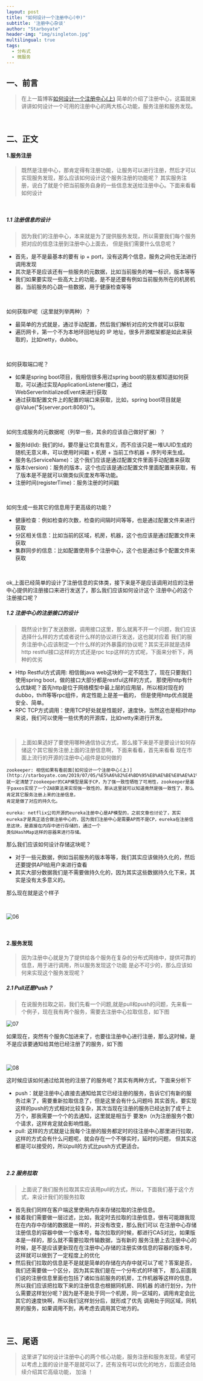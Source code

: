 ```yaml
---
layout: post
title: "如何设计一个注册中心(中)"
subtitle: '注册中心杂谈'
author: "Starboyate"
header-img: "img/singleton.jpg"
multilingual: true
tags:
  - 分布式
  - 微服务
---
```


## 一、前言
> 在上一篇博客[如何设计一个注册中心(上)](http://starboyate.com/2019/07/05/%E5%A6%82%E4%BD%95%E8%AE%BE%E8%AE%A1%E4%B8%80%E4%B8%AA%E6%B3%A8%E5%86%8C%E4%B8%AD%E5%BF%83(%E4%B8%8A)/)
简单的介绍了注册中心，这篇就来讲讲如何设计一个可用的注册中心的两大核心功能，服务注册和服务发现。

<br/>

## 二、正文
#### 1.服务注册
> 既然是注册中心，那肯定得有注册功能，让服务可以进行注册，然后才可以实现服务发现，那么应该如何设计这个服务注册的功能呢？
其实服务注册，说白了就是个把当前服务自身的一些信息发送给注册中心。下面来看看如何设计

<br/>

##### 1.1 注册信息的设计
> 因为我们的注册中心，本来就是为了提供服务发现，所以需要我们每个服务把对应的信息注册到注册中心上面去，
但是我们需要什么信息呢？

- 首先，是不是最基本的要有 ip + port，没有这两个信息，服务之间也无法进行调用发现
- 其次是不是应该还有一些服务的元数据，比如当前服务的唯一标识，版本等等
- 我们如果要实现一些高大上的功能，是不是还要有例如当前服务所在的机房机器，当前服务的心跳一些数据，用于健康检查等等

<br/>

如何获取IP呢（这里就列举两种）？
- 最简单的方式就是，通过手动配置，然后我们解析对应的文件就可以获取
- 遍历网卡，第一个不为本地环回地址的 IP 地址，很多开源框架都是如此来获取的，比如netty，dubbo。

<br/>

如何获取端口呢？
- 如果是spring boot项目，我相信很多用过spring boot的朋友都知道如何获取，可以通过实现ApplicationListener接口，通过WebServerInitializedEvent来进行获取
- 通过获取配置文件上的配置的端口来获取，比如，spring boot项目就是@Value("${server.port:8080}")。

<br/>

如何生成服务的元数据呢（列举一些，其余的应该自己做好扩展）？
- 服务Id(Id): 我们的Id，要尽量让它具有意义，而不应该只是一堆UUID生成的随机无意义串，可以使用时间戳 + 机房 + 当前工作机器 + 序列号来生成。
- 服务名(ServiceName)：这个我们应该是通过配置文件里面手动配置来获取
- 版本(version)：服务的版本，这个也应该是通过配置文件里面配置来获取，有了版本是不是就可以做类似灰度发布等功能。
- 注册时间(registerTime)：服务注册的时间戳

<br/>

如何生成一些其它的信息用于更高级的功能？
- 健康检查：例如检查的次数，检查的间隔时间等等，也是通过配置文件来进行获取
- 分区相关信息：比如当前的区域，机房，机器，这个也应该是通过配置文件来获取
- 集群同步的信息：比如配置使用多个注册中心，这个也是通过多个配置文件来获取

<br/>

ok,上面已经简单的设计了注册信息的实体类，接下来是不是应该调用对应的注册中心提供的注册接口来进行发送了，那么我们应该如何设计这个
注册中心的这个注册接口呢？

##### 1.2 注册中心的注册接口的设计
> 既然设计到了发送数据，调用接口这里，那么就离不开一个问题，我们应该选择什么样的方式或者说什么样的协议进行发送，这也就对应着
我们的服务注册中心应该制定一个什么样的对外暴露的协议呢？其实无非就是选择http restful接口这样的方式还是rpc tcp这样的方式呢，下面来分析下，两种的优劣

- Http Restful方式调用: 相信做java web这块的一定不陌生了，现在只要我们使用spring boot，做的接口大部分都是restful这样的方式，
那使用http有什么优缺呢？首先http是位于网络模型中最上层的应用层，所以相对现在的dubbo，thift等等rpc组件，肯定性能上是差一截的，
但是使用http优点就是安全、简单。
- RPC TCP方式调用：使用TCP好处就是性能好，速度快，当然这也是相对http来说，我们可以使用一些优秀的开源库，比如netty来进行开发。

<br/>

> 上面如果选好了要使用哪种通信协议方式，那么接下来是不是要设计如何存储这个其它服务注册上面的注册信息啊，下面来看看，首先来看看
现在市面上流行的开源的注册中心组件是如何做的

```text
zookeeper: 相信如果有看前面[如何设计一个注册中心(上)](http://starboyate.com/2019/07/05/%E5%A6%82%E4%BD%95%E8%AE%BE%E8%AE%A1%E4%B8%80%E4%B8%AA%E6%B3%A8%E5%86%8C%E4%B8%AD%E5%BF%83(%E4%B8%8A)/)
就一定清楚了zookeeper的CAP模型是属于CP，为了强一致性牺牲了可用性，zookeeper是基于paxos实现了一个ZAB算法来实现强一致性的，那从这里就可以知道竟然是强一致性了，那么肯定其它服务注册上来的注册信息，
肯定是做了对应的持久化。

eureka: netflix公司开源的eureka注册中心是AP模型的，之前文章也讨论了，其实eureka才是真正适合做注册中心的，因为我们注册中心是需要AP而不是CP，eureka在注册信息这块，是直接在内存中进行存储的，通过一个
类似HashMap这样的容器来进行存储。

```

那么我们应该如何设计存储这块呢？
- 对于一些元数据，例如当前服务的版本等等，我们其实应该做持久化的，然后还要提供API给用户来进行查看
- 其实大部分数据我们是不需要做持久化的，因为其实这些数据持久化下来，其实是没有太多意义的。


那么现在就是这个样子

<br/>

![06](/img/register-06.png)

<br/>

#### 2.服务发现
> 因为注册中心就是为了提供给各个服务在复杂的分布式网络中，提供可靠的信息，用于进行调用，所以服务发现这个功能
是必不可少的，那么应该如何来实现这个服务发现呢？

##### 2.1 Pull还是Push？
> 在说服务拉取之前，我们先看一个问题,就是pull和push的问题，先来看一个例子，现在我有两个服务，需要去注册中心拉取信息，如下图

![07](/img/register-07.png)

如果现在，突然有个服务C加进来了，也要往注册中心进行注册，那么这时候，是不是应该要通知给其他已经注册了的服务，如下图

<br/>

![08](/img/register-08.png)

这时候应该如何通过给其他的注册了的服务呢？其实有两种方式，下面来分析下
- push：就是注册中心直接去通知给其它已经注册的服务，告诉它们有新的服务过来了，需要重新拉取信息了，但是这里会有什么问题吗
其实首先，要实现这样的push的方式相对比较复杂，其次当现在注册的服务已经达到了成千上万个，那我需要一个个的去通知，这里就是相当于
要发n（n为注册服务个数）个请求，这样肯定就会影响性能。
- pull: 这样的方式就是让我每个注册的服务都定时的往注册中心那里进行拉取，这样的方式会有什么问题呢，就会存在一个不够实时，延时的问题，
但其实这都是可以接受的，所以pull的方式比push方式更适合。

<br/>

##### 2.2 服务拉取
> 上面说了我们服务拉取其实应该用pull的方式，所以，下面我们基于这个方式，来设计我们的服务拉取


- 首先我们同样在客户端这里使用内存来存储拉取的注册信息。
- 接着我们需要做一层过滤，比如，我定时去拉取的注册信息，很有可能跟我现在在内存中存储的数据是一样的，并没有改变，那么我们可以
在注册中心存储注册信息的容器中做一个版本号，每次拉取的时候，都进行CAS对比，如果版本是一样的，那么就不需要拉取传输数据，当有新的
服务注册上去注册中心的时候，是不是应该更新现在在注册中心存储的注册实体信息的容器的版本号，这样就可以做到了一定程度上的优化
- 然后我们拉取的信息是不是就是简单的存储在内存中就可以了呢？答案是否，我们还需要做一个区分，因为其实我们是在一个分布式的环境下，
那么前面我们说的注册信息里面也包括了诸如当前服务的机房，工作机器等这样的信息，所以我们应该把拉取下来的注册信息也根据同机房、同机器
的进行划分，为什么需要这样划分呢？因为是不是处于同一个机房，同一区域的，调用肯定会比其它的速度快啊，所以我们这样划分后，就形成了优先
调用处于同区域，同机房的服务，如果调用不到，再考虑去调用其它地方的。

<br/>

## 三、尾语
> 这里讲了如何设计注册中心的两个核心功能，服务注册和服务发现，希望可以考虑上面的设计是不是就可以了，还有没有可以优化的地方，后面还会陆续介绍其它高级功能，
加油 ！







